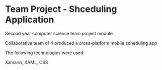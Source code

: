 # Team Project - Shceduling Application
<p> Second year computer science team project module. </p>
<p> Collaborative team of 4 produced a cross-platform mobile scheduling app</p>
<p> The following technologies were used: </p>
<p> Xamarin, XAML, CSS </p> 
